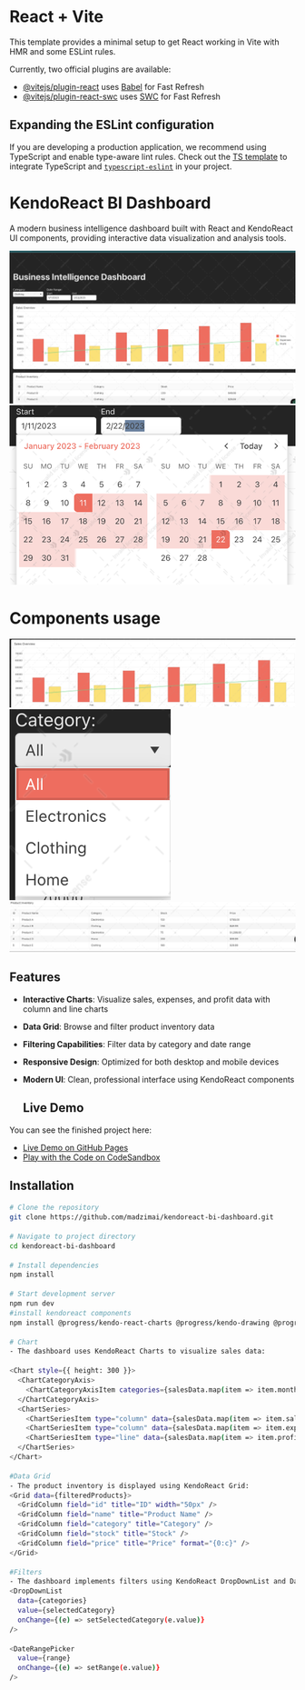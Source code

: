 # React + Vite

This template provides a minimal setup to get React working in Vite with HMR and some ESLint rules.

Currently, two official plugins are available:

- [@vitejs/plugin-react](https://github.com/vitejs/vite-plugin-react/blob/main/packages/plugin-react/README.md) uses [Babel](https://babeljs.io/) for Fast Refresh
- [@vitejs/plugin-react-swc](https://github.com/vitejs/vite-plugin-react-swc) uses [SWC](https://swc.rs/) for Fast Refresh

## Expanding the ESLint configuration

If you are developing a production application, we recommend using TypeScript and enable type-aware lint rules. Check out the [TS template](https://github.com/vitejs/vite/tree/main/packages/create-vite/template-react-ts) to integrate TypeScript and [`typescript-eslint`](https://typescript-eslint.io) in your project.
# KendoReact BI Dashboard

A modern business intelligence dashboard built with React and KendoReact UI components, providing interactive data visualization and analysis tools.

![Dashboard Preview](screenshots/dashboard-preview.png)
![Dashboard ](screenshots/preview.png)

# Components usage
![Chart](screenshots/chart.png)
![Filter ](screenshots/filter.png)
![Grid ](screenshots/grid.png)

## Features

- **Interactive Charts**: Visualize sales, expenses, and profit data with column and line charts
- **Data Grid**: Browse and filter product inventory data
- **Filtering Capabilities**: Filter data by category and date range
- **Responsive Design**: Optimized for both desktop and mobile devices
- **Modern UI**: Clean, professional interface using KendoReact components

  ## Live Demo

You can see the finished project here:
- [Live Demo on GitHub Pages](https://madzimai.github.io/kendoreact-bi-dashboard/)
- [Play with the Code on CodeSandbox](https://codesandbox.io/p/github/madzimai/kendoreact-bi-dashboard/draft/xenodochial-moore?workspaceId=ws_AVcieWU3iYTzCVGWMowF2j)


## Installation

```bash
# Clone the repository
git clone https://github.com/madzimai/kendoreact-bi-dashboard.git

# Navigate to project directory
cd kendoreact-bi-dashboard

# Install dependencies
npm install

# Start development server
npm run dev
#install kendoreact components
npm install @progress/kendo-react-charts @progress/kendo-drawing @progress/kendo-react-grid @progress/kendo-react-dropdowns @progress/kendo-react-dateinputs @progress/kendo-react-layout @progress/kendo-react-intl @progress/kendo-licensing @progress/kendo-theme-default

# Chart
- The dashboard uses KendoReact Charts to visualize sales data:

<Chart style={{ height: 300 }}>
  <ChartCategoryAxis>
    <ChartCategoryAxisItem categories={salesData.map(item => item.month)} />
  </ChartCategoryAxis>
  <ChartSeries>
    <ChartSeriesItem type="column" data={salesData.map(item => item.sales)} name="Sales" />
    <ChartSeriesItem type="column" data={salesData.map(item => item.expenses)} name="Expenses" />
    <ChartSeriesItem type="line" data={salesData.map(item => item.profit)} name="Profit" />
  </ChartSeries>
</Chart>

#Data Grid
- The product inventory is displayed using KendoReact Grid:
<Grid data={filteredProducts}>
  <GridColumn field="id" title="ID" width="50px" />
  <GridColumn field="name" title="Product Name" />
  <GridColumn field="category" title="Category" />
  <GridColumn field="stock" title="Stock" />
  <GridColumn field="price" title="Price" format="{0:c}" />
</Grid>

#Filters
- The dashboard implements filters using KendoReact DropDownList and DateRangePicker:
<DropDownList
  data={categories}
  value={selectedCategory}
  onChange={(e) => setSelectedCategory(e.value)}
/>

<DateRangePicker
  value={range}
  onChange={(e) => setRange(e.value)}
/>


   


